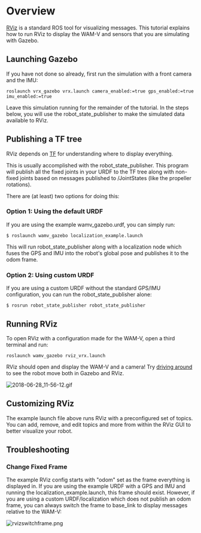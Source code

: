 # Overview
[RViz](http://wiki.ros.org/rviz) is a standard ROS tool for visualizing messages. This tutorial explains how to run RViz to display the WAM-V and sensors that you are simulating with Gazebo.

## Launching Gazebo
If you have not done so already, first run the simulation with a front camera and the IMU:

```
roslaunch vrx_gazebo vrx.launch camera_enabled:=true gps_enabled:=true imu_enabled:=true
```
Leave this simulation running for the remainder of the tutorial. In the steps below, you will use the robot_state_publisher to make the simulated data available to RViz.

## Publishing a TF tree
RViz depends on [TF](http://wiki.ros.org/tf) for understanding where to display everything.

This is usually accomplished with the robot_state_publisher. This program will publish all the fixed joints in your URDF to the TF tree along with non-fixed joints based on messages published to /JointStates (like the propeller rotations).

There are (at least) two options for doing this:

### Option 1: Using the default URDF

If you are using the example wamv_gazebo.urdf, you can simply run:
```
$ roslaunch wamv_gazebo localization_example.launch
```
This will run robot_state_publisher along with a localization node which fuses the GPS and IMU into the robot's global pose and publishes it to the odom frame.

### Option 2: Using custom URDF

If you are using a custom URDF without the standard GPS/IMU configuration, you can run the robot_state_publisher alone:
```
$ rosrun robot_state_publisher robot_state_publisher
```

## Running RViz
To open RViz with a configuration made for the WAM-V, open a third terminal and run:
```
roslaunch wamv_gazebo rviz_vrx.launch
```

RViz should open and display the WAM-V and a camera! Try [driving around](https://bitbucket.org/osrf/vrx/wiki/tutorials/Driving) to see the robot move both in Gazebo and RViz.

![2018-06-28_11-56-12.gif](https://bitbucket.org/repo/BgXLzgM/images/4238727469-2018-06-28_11-56-12.gif)

## Customizing RViz
The example launch file above runs RViz with a preconfigured set of topics. You can add, remove, and edit topics and more from within the RViz GUI to better visualize your robot.

## Troubleshooting

### Change Fixed Frame
The example RViz config starts with "odom" set as the frame everything is displayed in. If you are using the example URDF with a GPS and IMU and running the localization_example.launch, this frame should exist. However, if you are using a custom URDF/localization which does not publish an odom frame, you can always switch the frame to base_link to display messages relative to the WAM-V:

![rvizswitchframe.png](https://bitbucket.org/repo/BgXLzgM/images/636844775-rvizswitchframe.png)